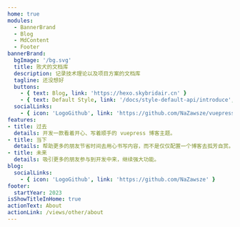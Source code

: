 ```yaml
---
home: true
modules:
  - BannerBrand
  - Blog
  - MdContent
  - Footer
bannerBrand:
  bgImage: '/bg.svg'
  title: 败犬的文档库
  description: 记录技术理论以及项目方案的文档库
  tagline: 还没想好
  buttons:
    - { text: Blog, link: 'https://hexo.skybridair.cn' }
    - { text: Default Style, link: '/docs/style-default-api/introduce', type: 'plain' }
  socialLinks:
    - { icon: 'LogoGithub', link: 'https://github.com/NaZawsze/vuepress-reco' }
features:
- title: 过去
  details: 开发一款看着开心、写着顺手的 vuepress 博客主题。
- title: 当下
  details: 帮助更多的朋友节省时间去用心书写内容，而不是仅仅配置一个博客去孤芳自赏。
- title: 未来
  details: 吸引更多的朋友参与到开发中来，继续强大功能。
blog:
  socialLinks:
    - { icon: 'LogoGithub', link: 'https://github.com/NaZawsze' }
footer:
  startYear: 2023
isShowTitleInHome: true
actionText: About
actionLink: /views/other/about
---
```

